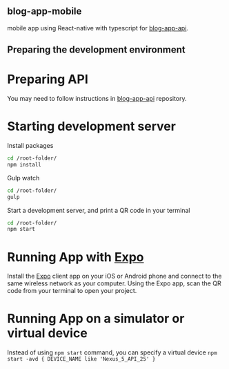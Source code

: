 ## blog-app-mobile

mobile app using React-native with typescript for [blog-app-api](https://github.com/aliasmael/blog-app-api).

## Preparing the development environment

# Preparing API

You may need to follow instructions in [blog-app-api](https://github.com/aliasmael/blog-app-api) repository.

# Starting development server
Install packages
 ```sh
cd /root-folder/
npm install
```

Gulp watch
 ```sh
cd /root-folder/
gulp
```

Start a development server, and print a QR code in your terminal
 ```sh
cd /root-folder/
npm start
```

# Running App with [Expo](https://expo.io/)

Install the [Expo](https://expo.io/) client app on your iOS or Android phone and connect to the same wireless network as your computer. Using the Expo app, scan the QR code from your terminal to open your project.

# Running App on a simulator or virtual device

Instead of using `npm start` command, you can specify a virtual device `npm start -avd { DEVICE_NAME like 'Nexus_5_API_25' }`